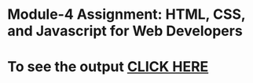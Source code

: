 

# Module-4 Assignment: HTML, CSS, and Javascript for Web Developers

# To see the output [CLICK HERE](https://poojadeswal94.github.io/HTML-CSS-JavaScript-/assignment4/index.html)

